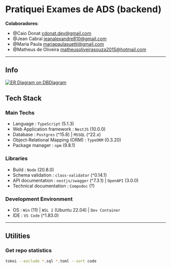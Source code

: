 # Pratiquei Exames de ADS (backend)

**Colaboradores**: 
  - @Caio Donat <cdonat.dev@gmail.com>
  - @Jean Cabral <jeanalexandre810@gmail.com>
  - @Maria Paula <mariapaulasuetti@gmail.com>
  - @Matheus de Oliveira <matheusoliveirasouza2015@hotmail.com>

---

## Info

[![ER Diagram on DBDiagram](public/pratiquei-exame-der-v0.2.0.png)](https://dbdiagram.io/embed/65e6865ecd45b569fb853dba)

## Tech Stack

### Main Techs

-   Language : `TypeScript` (5.1.3)
-   Web Application framework : `NestJS` (10.0.0)
-   Database : `Postgres` (^15.8) | `MSSQL` (^22.x)
-   Object-Relational Mapping (ORM) : `TypeORM` (0.3.20)
-   Package manager : `npm` (9.8.1)

### Libraries

-   Build : `Node` (20.8.0)
-   Schema validation : `class-validator` (^0.14.1)
-   API documentation : `nestjs/swagger` (^7.3.1) | `OpenAPI` (3.0.0)
-   Technical documentation : `Compodoc` (?)

### Development Environment

-   OS : `Win` (11) | `WSL 2` (Ubuntu 22.04) | `Dev Container`
-   IDE : `VS Code` (^1.83.0)

---

## Utilities

### Get repo statistics

```bash
tokei --exclude *.sql *.toml --sort code
```
